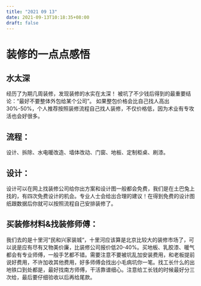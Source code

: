 ```yaml
---
title: "2021 09 13"
date: 2021-09-13T10:18:35+08:00
draft: false
---
```


# 装修的一点点感悟
## 水太深
经历了为期几周装修，发现装修的水实在太深！
被坑了不少钱后得到的最重要结论：“最好不要整体外包给某个公司”。
如果整包价格会比自己找人高出30%-50%，个人推荐按照装修流程自己找人装修，不仅价格低，因为术业有专攻活也会好很多。
## 流程：
设计、拆除、水电暖改造、墙体改动、门窗、地板、定制柜桌、刷漆。
## 设计：
设计可以在网上找装修公司给你出方案和设计图一般都会免费，我们是在土巴兔上找的，有四次免费设计的机会。专业人士会给出合理的建议！在得到免费的设计图纸跟数据后你就可以按照流程自己安排装修了。
## 买装修材料&找装修师傅：
我们去的是十里河“民和兴家装城“，十里河应该算是北京比较大的装修市场了，可以说是应有尽有又物美价廉，比装修公司报价低20-40%。买地板、乳胶漆、暖气都会有专业师傅，一般手艺都不错。需要注意不要被坑乱加安装费用，和老板提前说好费用，不许加收其他费用，好多师傅会找出小毛病坑你一笔。找工长什么的出地铁口到处都是，最好找南方师傅，干活靠谱细心。注意给工长钱的时候最好分三次给，最后要仔细验收以后再给尾款。
